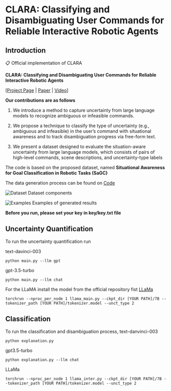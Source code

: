 # CLARA: Classifying and Disambiguating User Commands for Reliable Interactive Robotic Agents

## Introduction
📋 Official implementation of CLARA

**CLARA: Classifying and Disambiguating User Commands for Reliable Interactive Robotic Agents**

[[Project Page](https://clararobot.github.io/) | [Paper](https://arxiv.org/abs/2306.10376) | [Video](https://youtu.be/ZePj4rUl-T0)]

**Our contributions are as follows**
1. We introduce a method to capture uncertainty from large language models to recognize ambiguous or infeasible commands.

2. We propose a technique to classify the type of uncertainty (e.g., ambiguous and infeasible) in the user’s command with situational awareness and to track disambiguation progress via free-form text.

3. We present a dataset designed to evaluate the situation-aware uncertainty from large language models, which consists of pairs of high-level commands, scene descriptions, and uncertainty-type labels

The code is based on the proposed dataset, named **Situational Awareness for Goal Classification in Robotic Tasks (SaGC)**

The data generation process can be found on [Code](https://github.com/jeongeun980906/CLARA-Dataset)

![Dataset](./assets/data2.jpeg)
Dataset components

![Examples](./assets/UESA.jpg)
Examples of generated results


**Before you run, please set your key in key/key.txt file**

## Uncertainty Quantification
To run the uncertainty quantification run

text-davinci-003
```
python main.py --llm gpt
```
gpt-3.5-turbo
```
python main.py --llm chat
```

For the LLaMA
install the model from the official repository fist [LLaMa](https://github.com/facebookresearch/llama)

```
torchrun --nproc_per_node 1 llama_main.py --ckpt_dir [YOUR PATH]/7B --tokenizer_path [YOUR PATH]/tokenizer.model --unct_type 2
```

## Classification

To run the classification and disambiguation process, 
text-danvinci-003
```
python explanation.py 
```
gpt3.5-turbo
```
python explanation.py --llm chat
```
LLaMa
```
torchrun --nproc_per_node 1 llama_inter.py --ckpt_dir [YOUR PATH]/7B --tokenizer_path [YOUR PATH]/tokenizer.model --unct_type 2
```
